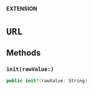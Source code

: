 **EXTENSION**

# `URL`

## Methods
### `init(rawValue:)`

```swift
public init?(rawValue: String)
```

